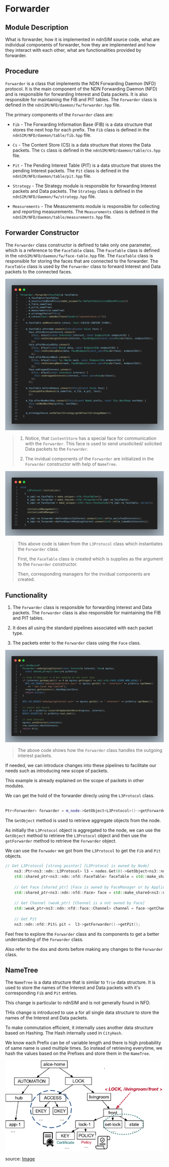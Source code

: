# Forwarder

## Module Description

What is forwarder, how it is implemented in ndnSIM source code, what are individual components of forwarder, how they are implemented and how they interact with each other, what are functionalities provided by forwarder.

## Procedure

`Forwarder` is a class that implements the NDN Forwarding Daemon (NFD) protocol. It is the main component of the NDN Forwarding Daemon (NFD) and is responsible for forwarding Interest and Data packets. It is also responsible for maintaining the FIB and PIT tables. The `Forwarder` class is defined in the `ndnSIM/NFD/daemon/fw/forwarder.hpp` file.

The primary components of the `Forwarder` class are:

- `Fib` - The Forwarding Information Base (FIB) is a data structure that stores the next hop for each prefix. The `Fib` class is defined in the `ndnSIM/NFD/daemon/table/fib.hpp` file.

- `Cs` - The Content Store (CS) is a data structure that stores the Data packets. The `Cs` class is defined in the `ndnSIM/NFD/daemon/table/cs.hpp` file.

- `Pit` - The Pending Interest Table (PIT) is a data structure that stores the pending Interest packets. The `Pit` class is defined in the `ndnSIM/NFD/daemon/table/pit.hpp` file.

- `Strategy` - The Strategy module is responsible for forwarding Interest packets and Data packets. The `Strategy` class is defined in the `ndnSIM/NFD/daemon/fw/strategy.hpp` file.

- `Measurements` - The Measurements module is responsible for collecting and reporting measurements. The `Measurements` class is defined in the `ndnSIM/NFD/daemon/table/measurements.hpp` file.

## Forwarder Constructor

The `Forwarder` class constructor is defined to take only one parameter, which is a reference to the `FaceTable` class. The `FaceTable` class is defined in the `ndnSIM/NFD/daemon/fw/face-table.hpp` file. The `FaceTable` class is responsible for storing the faces that are connected to the forwarder. The `FaceTable` class is used by the `Forwarder` class to forward Interest and Data packets to the connected faces.

![Alt text](./../forwarder/pic1.png)

> 1. Notice, that `ContentStore` has a special face for communication with the `Forwarder`. This face is used to send unsolicited/ solicited Data packets to the `Forwarder`.
>
> 2. The invidual components of the `Forwarder` are initialized in the `Forwarder` constructor with help of `NameTree`.

![Alt text](./../forwarder/pic2.png)

> This above code is taken from the `L3Protocol` class which instantiates the `Forwarder` class.
>
> First, the `FaceTable` class is created which is supplies as the argument to the `Forwarder` constructor.
>
> Then, corresponding managers for the invidual components are created.

## Functionality

1. The `Forwarder` class is responsible for forwarding Interest and Data packets. The `Forwarder` class is also responsible for maintaining the FIB and PIT tables.

2. It does all using the standard pipelines associated with each packet type.

3. The packets enter to the `Forwarder` class using the `Face` class.

![Alt text](./../forwarder/pic3.png)

> The above code shows how the `Forwarder` class handles the outgoing interest packets.

If needed, we can introduce changes into these pipelines to facilitate our needs such as introducing new scope of packets.

This example is already explained on the scope of packets in other modules.

We can get the hold of the forwarder direcly using the `L3Protocol` class.

```cpp

Ptr<Forwarder> forwarder = m_node->GetObject<L3Protocol>()->getForwarder();

```

The `GetObject` method is used to retrieve aggregate objects from the node. 

As initially the `L3Protocol` object is aggregated to the node, we can use the `GetObject` method to retrieve the `L3Protocol` object and then use the `getForwarder` method to retrieve the `Forwarder` object.

We can use the `Forwader` we got from the `L3Protocol` to get the `Fib` and `Pit` objects.

```cpp
// Get L3Protocol [strong pointer] [L3Protocol is owned by Node]
    ns3::Ptr<ns3::ndn::L3Protocol> l3 = nodes.Get(0)->GetObject<ns3::ndn::L3Protocol>();
    std::shared_ptr<ns3::ndn::nfd::FaceTable> faceTable = std::make_shared<ns3::ndn::nfd::FaceTable>(l3->getFaceTable());

    // Get Face [shared_ptr] [Face is owned by FaceManager or by Application]
    std::shared_ptr<ns3::ndn::nfd::Face> face = std::make_shared<ns3::ndn::nfd::Face>(faceTable->get(1));

    // Get Channel (weak_ptr) [Channel is a not owned by Face]
    std::weak_ptr<ns3::ndn::nfd::face::Channel> channel = face->getChannel();

    // Get Pit
    ns3::ndn::nfd::Pit& pit =  l3->getForwarder()->getPit();
```

Feel free to explore the `Forwarder` class and its components to get a better understanding of the `Forwarder` class.

Also refer to the dos and donts before making any changes to the `Forwarder` class.

## NameTree

The `NameTree` is a data structure that is similar to `Trie` data structure. It is used to store the names of the Interest and Data packets with it's corresponding `Fib` and `Pit` entries.

This change is particular to ndnSIM and is not generally found in NFD.

THis change is introduced to use a for all single data structure to store the names of the Interest and Data packets.

To make commutation efficient, it internally uses another data structure based on Hashing. The Hash internally used in `CityHash`.

We know each Prefix can be of variable length and there is high probability of same name is used multiple times. So instead of retrieving everytime, we hash the values based on the Prefixes and store them in the `NameTree`.

![Alt text](./../forwarder/pic4.png)

source: [Image](https://www.google.com/url?sa=i&url=https%3A%2F%2Fwww.researchgate.net%2Ffigure%2FSketch-of-an-example-name-tree_fig1_348394317&psig=AOvVaw0wdGG0rHNeeDr1xT_6ZRfF&ust=1701671125744000&source=images&cd=vfe&opi=89978449&ved=0CBIQjRxqFwoTCMjtwInR8oIDFQAAAAAdAAAAABAE)